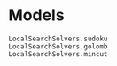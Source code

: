 # Models

```@docs
LocalSearchSolvers.sudoku
LocalSearchSolvers.golomb
LocalSearchSolvers.mincut
```